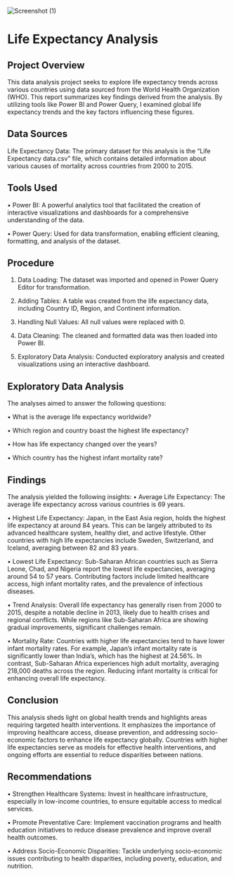 ![Screenshot (1)](https://github.com/user-attachments/assets/6c8d8696-403b-4513-86ec-fc9f000b32ff)

# Life Expectancy Analysis

## Project Overview
This data analysis project seeks to explore life expectancy trends across various countries using data sourced from the World Health Organization (WHO). This report summarizes key findings derived from the analysis. By utilizing tools like Power BI and Power Query, I examined global life expectancy trends and the key factors influencing these figures.

## Data Sources
Life Expectancy Data: The primary dataset for this analysis is the “Life Expectancy data.csv” file, which contains detailed information about various causes of mortality across countries from 2000 to 2015.

## Tools Used
•	Power BI: A powerful analytics tool that facilitated the creation of interactive visualizations and dashboards for a comprehensive understanding of the data.

•	Power Query: Used for data transformation, enabling efficient cleaning, formatting, and analysis of the dataset.

## Procedure
1.	Data Loading: The dataset was imported and opened in Power Query Editor for transformation.
   
2.	Adding Tables: A table was created from the life expectancy data, including Country ID, Region, and Continent information.
   
3.	Handling Null Values: All null values were replaced with 0.
   
4.	Data Cleaning: The cleaned and formatted data was then loaded into Power BI.
   
5.	Exploratory Data Analysis: Conducted exploratory analysis and created visualizations using an interactive dashboard.

   ## Exploratory Data Analysis
   The analyses aimed to answer the following questions:
   
•	What is the average life expectancy worldwide?

•	Which region and country boast the highest life expectancy?

•	How has life expectancy changed over the years?

•	Which country has the highest infant mortality rate?

## Findings
The analysis yielded the following insights:
•	Average Life Expectancy: The average life expectancy across various countries is 69 years.

•	Highest Life Expectancy: Japan, in the East Asia region, holds the highest life expectancy at around 84 years. This can be largely attributed to its advanced healthcare system, healthy diet, and active lifestyle. Other countries with high life expectancies include Sweden, Switzerland, and Iceland, averaging between 82 and 83 years.

•	Lowest Life Expectancy: Sub-Saharan African countries such as Sierra Leone, Chad, and Nigeria report the lowest life expectancies, averaging around 54 to 57 years. Contributing factors include limited healthcare access, high infant mortality rates, and the prevalence of infectious diseases.

•	Trend Analysis: Overall life expectancy has generally risen from 2000 to 2015, despite a notable decline in 2013, likely due to health crises and regional conflicts. While regions like Sub-Saharan Africa are showing gradual improvements, significant challenges remain.

•	Mortality Rate: Countries with higher life expectancies tend to have lower infant mortality rates. For example, Japan’s infant mortality rate is significantly lower than India’s, which has the highest at 24.56%. In contrast, Sub-Saharan Africa experiences high adult mortality, averaging 218,000 deaths across the region. Reducing infant mortality is critical for enhancing overall life expectancy.

## Conclusion
This analysis sheds light on global health trends and highlights areas requiring targeted health interventions. It emphasizes the importance of improving healthcare access, disease prevention, and addressing socio-economic factors to enhance life expectancy globally. Countries with higher life expectancies serve as models for effective health interventions, and ongoing efforts are essential to reduce disparities between nations.

## Recommendations
•	Strengthen Healthcare Systems: Invest in healthcare infrastructure, especially in low-income countries, to ensure equitable access to medical services.

•	Promote Preventative Care: Implement vaccination programs and health education initiatives to reduce disease prevalence and improve overall health outcomes.

•	Address Socio-Economic Disparities: Tackle underlying socio-economic issues contributing to health disparities, including poverty, education, and nutrition.





